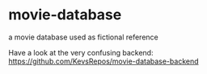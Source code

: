 # movie-database
a movie database used as fictional reference

Have a look at the very confusing backend: https://github.com/KevsRepos/movie-database-backend
